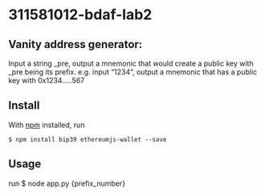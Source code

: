 # 311581012-bdaf-lab2


## Vanity address generator:
Input a string _pre, output a mnemonic that would create a public key with _pre being its prefix. 
e.g. input “1234”, output a mnemonic that has a public key with 0x1234.....567


## Install

With [npm](https://npmjs.org/) installed, run

    $ npm install bip39 ethereumjs-wallet --save
    
## Usage

run
    $ node app.py {prefix_number}

